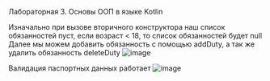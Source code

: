 Лабораторная 3. Основы ООП в языке Kotlin

Изначально при вызове вторичного конструктора наш список обязанностей пуст, если возраст < 18, то список обязанностей будет null
Далее мы можем добавить обязанность с помощью addDuty, а так же удалить обязанность deleteDuty
![image](https://user-images.githubusercontent.com/105737735/228383607-45b06117-7e5b-4603-aa47-18adab926490.png)

Валидация паспортных данных работает
![image](https://user-images.githubusercontent.com/105737735/228482149-a499ce55-d69b-440c-83cc-c3a92175a847.png)
